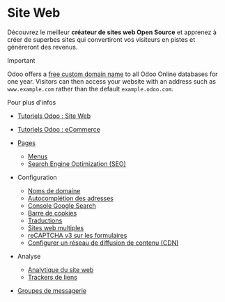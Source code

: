 # Site Web

Découvrez le meilleur **créateur de sites web Open Source** et apprenez à
créer de superbes sites qui convertiront vos visiteurs en pistes et généreront
des revenus.

Important

Odoo offers a [free custom domain
name](website/configuration/domain_names.html#domain-name-register) to all
Odoo Online databases for one year. Visitors can then access your website with
an address such as `www.example.com` rather than the default
`example.odoo.com`.

Pour plus d'infos

  * [Tutoriels Odoo : Site Web](https://www.odoo.com/slides/website-25)

  * [Tutoriels Odoo : eCommerce](https://www.odoo.com/slides/ecommerce-26)

  * [Pages](website/pages.html)
    * [Menus](website/pages/menus.html)
    * [Search Engine Optimization (SEO)](website/pages/seo.html)
  * Configuration
    * [Noms de domaine](website/configuration/domain_names.html)
    * [Autocomplétion des adresses](website/configuration/address_autocomplete.html)
    * [Console Google Search](website/configuration/google_search_console.html)
    * [Barre de cookies](website/configuration/cookies_bar.html)
    * [Traductions](website/configuration/translate.html)
    * [Sites web multiples](website/configuration/multi_website.html)
    * [reCAPTCHA v3 sur les formulaires](website/configuration/recaptcha.html)
    * [Configurer un réseau de diffusion de contenu (CDN)](website/configuration/cdn.html)
  * Analyse
    * [Analytique du site web](website/reporting/analytics.html)
    * [Trackers de liens](website/reporting/link_tracker.html)
  * [Groupes de messagerie](website/mail_groups.html)

